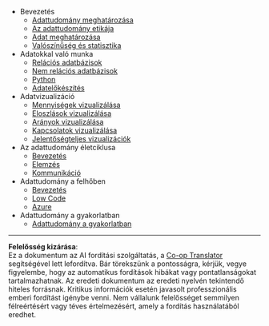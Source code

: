 <!--
CO_OP_TRANSLATOR_METADATA:
{
  "original_hash": "3767555b3cc28a2865c79202f4374204",
  "translation_date": "2025-08-26T14:58:32+00:00",
  "source_file": "docs/_sidebar.md",
  "language_code": "hu"
}
-->
- Bevezetés
  - [Adattudomány meghatározása](../1-Introduction/01-defining-data-science/README.md)
  - [Az adattudomány etikája](../1-Introduction/02-ethics/README.md)
  - [Adat meghatározása](../1-Introduction/03-defining-data/README.md)
  - [Valószínűség és statisztika](../1-Introduction/04-stats-and-probability/README.md)
- Adatokkal való munka
  - [Relációs adatbázisok](../2-Working-With-Data/05-relational-databases/README.md)
  - [Nem relációs adatbázisok](../2-Working-With-Data/06-non-relational/README.md)
  - [Python](../2-Working-With-Data/07-python/README.md)
  - [Adatelőkészítés](../2-Working-With-Data/08-data-preparation/README.md)
- Adatvizualizáció
  - [Mennyiségek vizualizálása](../3-Data-Visualization/09-visualization-quantities/README.md)
  - [Eloszlások vizualizálása](../3-Data-Visualization/10-visualization-distributions/README.md)
  - [Arányok vizualizálása](../3-Data-Visualization/11-visualization-proportions/README.md)
  - [Kapcsolatok vizualizálása](../3-Data-Visualization/12-visualization-relationships/README.md)
  - [Jelentőségteljes vizualizációk](../3-Data-Visualization/13-meaningful-visualizations/README.md)
- Az adattudomány életciklusa
  - [Bevezetés](../4-Data-Science-Lifecycle/14-Introduction/README.md)
  - [Elemzés](../4-Data-Science-Lifecycle/15-analyzing/README.md)
  - [Kommunikáció](../4-Data-Science-Lifecycle/16-communication/README.md)
- Adattudomány a felhőben
  - [Bevezetés](../5-Data-Science-In-Cloud/17-Introduction/README.md)
  - [Low Code](../5-Data-Science-In-Cloud/18-Low-Code/README.md)
  - [Azure](../5-Data-Science-In-Cloud/19-Azure/README.md)
- Adattudomány a gyakorlatban
  - [Adattudomány a gyakorlatban](../6-Data-Science-In-Wild/README.md)

---

**Felelősség kizárása**:  
Ez a dokumentum az AI fordítási szolgáltatás, a [Co-op Translator](https://github.com/Azure/co-op-translator) segítségével lett lefordítva. Bár törekszünk a pontosságra, kérjük, vegye figyelembe, hogy az automatikus fordítások hibákat vagy pontatlanságokat tartalmazhatnak. Az eredeti dokumentum az eredeti nyelvén tekintendő hiteles forrásnak. Kritikus információk esetén javasolt professzionális emberi fordítást igénybe venni. Nem vállalunk felelősséget semmilyen félreértésért vagy téves értelmezésért, amely a fordítás használatából eredhet.